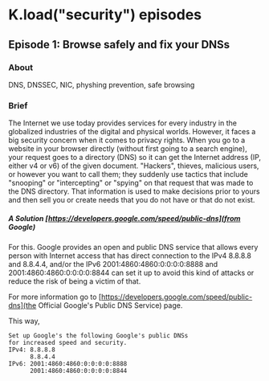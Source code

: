 # K.load("security") episodes
## Episode 1: Browse safely and fix your DNSs
### About
DNS, DNSSEC, NIC, physhing prevention, safe browsing
### Brief
The Internet we use today provides services for every industry in
the globalized industries of the digital and physical worlds. However,
it faces a big security concern when it comes to privacy rights.
When you go to a website in your browser directly (without first going
to a search engine), your request goes to a directory (DNS) so it can get the
Internet address (IP, either v4 or v6) of the given document.
"Hackers", thieves, malicious users, or however you want to call them; they 
suddenly use tactics that include "snooping" or "intercepting" or "spying" on
that request that was made to the DNS directory. That information is used to make
decisions prior to yours and then sell you or create needs that you do not have
or that do not exist.

##### A Solution [https://developers.google.com/speed/public-dns](from Google)
For this. Google provides an open and public DNS service that allows
every person with Internet access that has direct connection to the IPv4 8.8.8.8
and 8.8.4.4, and/or the IPv6 2001:4860:4860:0:0:0:0:8888 and 2001:4860:4860:0:0:0:0:8844
can set it up to avoid this kind of attacks or reduce the risk of being a victim of that.

For more information go to [https://developers.google.com/speed/public-dns](the Official Google's Public DNS Service) page.

This way, 

```tldr
Set up Google's the following Google's public DNSs
for increased speed and security.
IPv4: 8.8.8.8
      8.8.4.4
IPv6: 2001:4860:4860:0:0:0:0:8888
      2001:4860:4860:0:0:0:0:8844
```

